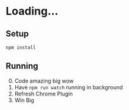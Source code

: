 # Loading...

## Setup
```
npm install
```

## Running
0. Code amazing big wow
1. Have `npm run watch` running in background
2. Refresh Chrome Plugin
3. Win Big 